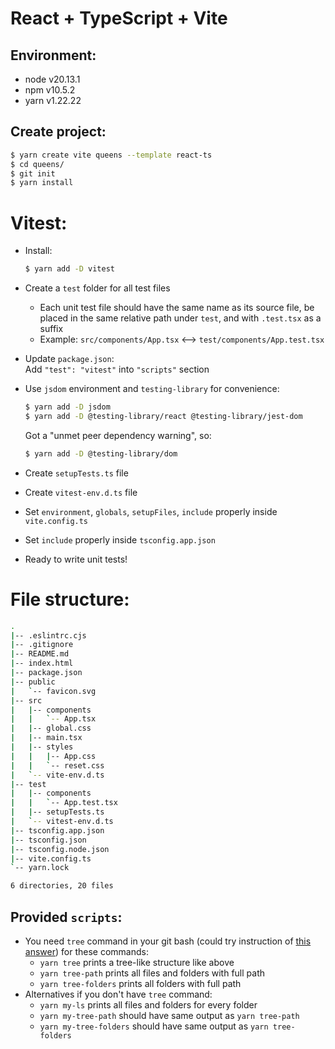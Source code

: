 # React + TypeScript + Vite

## Environment:
- node v20.13.1
- npm v10.5.2
- yarn v1.22.22

## Create project:
```bash
$ yarn create vite queens --template react-ts
$ cd queens/
$ git init
$ yarn install
```

# Vitest:
- Install:
  ```bash
  $ yarn add -D vitest
  ```

- Create a `test` folder for all test files
  - Each unit test file should have the same name as its source file, be placed in the same relative path under `test`, and with `.test.tsx` as a suffix
  - Example: `src/components/App.tsx` <--> `test/components/App.test.tsx`

- Update `package.json`:\
  Add `"test": "vitest"` into `"scripts"` section

- Use `jsdom` environment and `testing-library` for convenience:
  ```bash
  $ yarn add -D jsdom
  $ yarn add -D @testing-library/react @testing-library/jest-dom
  ```
  Got a "unmet peer dependency warning", so:
  ```bash
  $ yarn add -D @testing-library/dom
  ```

- Create `setupTests.ts` file

- Create `vitest-env.d.ts` file

- Set `environment`, `globals`, `setupFiles`, `include` properly inside `vite.config.ts`

- Set `include` properly inside `tsconfig.app.json`

- Ready to write unit tests!

# File structure:
```bash
.
|-- .eslintrc.cjs
|-- .gitignore
|-- README.md
|-- index.html
|-- package.json
|-- public
|   `-- favicon.svg
|-- src
|   |-- components
|   |   `-- App.tsx
|   |-- global.css
|   |-- main.tsx
|   |-- styles
|   |   |-- App.css
|   |   `-- reset.css
|   `-- vite-env.d.ts
|-- test
|   |-- components
|   |   `-- App.test.tsx
|   |-- setupTests.ts
|   `-- vitest-env.d.ts
|-- tsconfig.app.json
|-- tsconfig.json
|-- tsconfig.node.json
|-- vite.config.ts
`-- yarn.lock

6 directories, 20 files
```

## Provided `scripts`:
- You need `tree` command in your git bash (could try instruction of [this answer](https://superuser.com/questions/531592/how-to-add-the-tree-command-to-git-bash-in-windows#1141489)) for these commands:
  - `yarn tree` prints a tree-like structure like above
  - `yarn tree-path` prints all files and folders with full path
  - `yarn tree-folders` prints all folders with full path
- Alternatives if you don't have `tree` command:
  - `yarn my-ls` prints all files and folders for every folder
  - `yarn my-tree-path` should have same output as `yarn tree-path`
  - `yarn my-tree-folders` should have same output as `yarn tree-folders`
